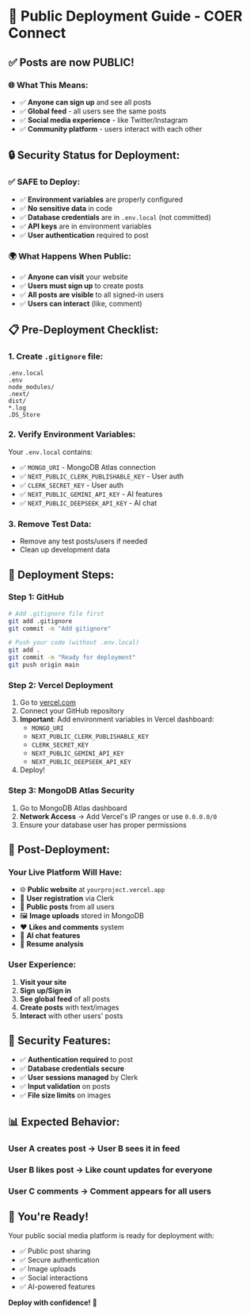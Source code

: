 # 🚀 Public Deployment Guide - COER Connect

## ✅ **Posts are now PUBLIC!**

### 🌐 **What This Means:**
- ✅ **Anyone can sign up** and see all posts
- ✅ **Global feed** - all users see the same posts
- ✅ **Social media experience** - like Twitter/Instagram
- ✅ **Community platform** - users interact with each other

## 🔒 **Security Status for Deployment:**

### ✅ **SAFE to Deploy:**
- ✅ **Environment variables** are properly configured
- ✅ **No sensitive data** in code
- ✅ **Database credentials** are in `.env.local` (not committed)
- ✅ **API keys** are in environment variables
- ✅ **User authentication** required to post

### 🌍 **What Happens When Public:**
- ✅ **Anyone can visit** your website
- ✅ **Users must sign up** to create posts
- ✅ **All posts are visible** to all signed-in users
- ✅ **Users can interact** (like, comment)

## 📋 **Pre-Deployment Checklist:**

### 1. **Create `.gitignore` file:**
```
.env.local
.env
node_modules/
.next/
dist/
*.log
.DS_Store
```

### 2. **Verify Environment Variables:**
Your `.env.local` contains:
- ✅ `MONGO_URI` - MongoDB Atlas connection
- ✅ `NEXT_PUBLIC_CLERK_PUBLISHABLE_KEY` - User auth
- ✅ `CLERK_SECRET_KEY` - User auth
- ✅ `NEXT_PUBLIC_GEMINI_API_KEY` - AI features
- ✅ `NEXT_PUBLIC_DEEPSEEK_API_KEY` - AI chat

### 3. **Remove Test Data:**
- Remove any test posts/users if needed
- Clean up development data

## 🚀 **Deployment Steps:**

### **Step 1: GitHub**
```bash
# Add .gitignore file first
git add .gitignore
git commit -m "Add gitignore"

# Push your code (without .env.local)
git add .
git commit -m "Ready for deployment"
git push origin main
```

### **Step 2: Vercel Deployment**
1. Go to [vercel.com](https://vercel.com)
2. Connect your GitHub repository
3. **Important**: Add environment variables in Vercel dashboard:
   - `MONGO_URI`
   - `NEXT_PUBLIC_CLERK_PUBLISHABLE_KEY`
   - `CLERK_SECRET_KEY`
   - `NEXT_PUBLIC_GEMINI_API_KEY` 
   - `NEXT_PUBLIC_DEEPSEEK_API_KEY`
4. Deploy!

### **Step 3: MongoDB Atlas Security**
1. Go to MongoDB Atlas dashboard
2. **Network Access** → Add Vercel's IP ranges or use `0.0.0.0/0`
3. Ensure your database user has proper permissions

## 🎯 **Post-Deployment:**

### **Your Live Platform Will Have:**
- 🌐 **Public website** at `yourproject.vercel.app`
- 👥 **User registration** via Clerk
- 📝 **Public posts** from all users
- 🖼️ **Image uploads** stored in MongoDB
- ❤️ **Likes and comments** system
- 🤖 **AI chat features**
- 📄 **Resume analysis**

### **User Experience:**
1. **Visit your site**
2. **Sign up/Sign in**
3. **See global feed** of all posts
4. **Create posts** with text/images
5. **Interact** with other users' posts

## 🔐 **Security Features:**
- ✅ **Authentication required** to post
- ✅ **Database credentials secure**
- ✅ **User sessions managed** by Clerk
- ✅ **Input validation** on posts
- ✅ **File size limits** on images

## 📊 **Expected Behavior:**

### **User A creates post** → **User B sees it in feed**
### **User B likes post** → **Like count updates for everyone**
### **User C comments** → **Comment appears for all users**

## 🎉 **You're Ready!**

Your public social media platform is ready for deployment with:
- ✅ Public post sharing
- ✅ Secure authentication
- ✅ Image uploads
- ✅ Social interactions
- ✅ AI-powered features

**Deploy with confidence!** 🚀
